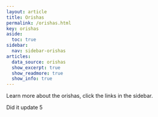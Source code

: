 ```yaml
---
layout: article
title: Orishas
permalink: /orishas.html
key: orishas
aside:
  toc: true
sidebar:
  nav: sidebar-orishas
articles:
  data_source: orishas
  show_excerpt: true
  show_readmore: true
  show_info: true
---
```



Learn more about the orishas, click the links in the sidebar.

Did it update 5
